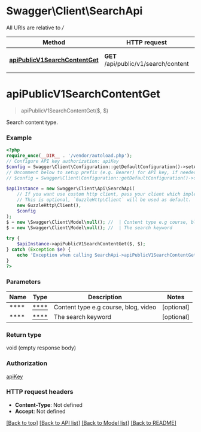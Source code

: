 # Swagger\Client\SearchApi

All URIs are relative to */*

Method | HTTP request | Description
------------- | ------------- | -------------
[**apiPublicV1SearchContentGet**](SearchApi.md#apipublicv1searchcontentget) | **GET** /api/public/v1/search/content | Search content type.

# **apiPublicV1SearchContentGet**
> apiPublicV1SearchContentGet($, $)

Search content type.

### Example
```php
<?php
require_once(__DIR__ . '/vendor/autoload.php');
// Configure API key authorization: apiKey
$config = Swagger\Client\Configuration::getDefaultConfiguration()->setApiKey('Authorization', 'YOUR_API_KEY');
// Uncomment below to setup prefix (e.g. Bearer) for API key, if needed
// $config = Swagger\Client\Configuration::getDefaultConfiguration()->setApiKeyPrefix('Authorization', 'Bearer');

$apiInstance = new Swagger\Client\Api\SearchApi(
    // If you want use custom http client, pass your client which implements `GuzzleHttp\ClientInterface`.
    // This is optional, `GuzzleHttp\Client` will be used as default.
    new GuzzleHttp\Client(),
    $config
);
$ = new \Swagger\Client\Model\null(); //  | Content type e.g course, blog, video
$ = new \Swagger\Client\Model\null(); //  | The search keyword

try {
    $apiInstance->apiPublicV1SearchContentGet($, $);
} catch (Exception $e) {
    echo 'Exception when calling SearchApi->apiPublicV1SearchContentGet: ', $e->getMessage(), PHP_EOL;
}
?>
```

### Parameters

Name | Type | Description  | Notes
------------- | ------------- | ------------- | -------------
 **** | [****](../Model/.md)| Content type e.g course, blog, video | [optional]
 **** | [****](../Model/.md)| The search keyword | [optional]

### Return type

void (empty response body)

### Authorization

[apiKey](../../README.md#apiKey)

### HTTP request headers

 - **Content-Type**: Not defined
 - **Accept**: Not defined

[[Back to top]](#) [[Back to API list]](../../README.md#documentation-for-api-endpoints) [[Back to Model list]](../../README.md#documentation-for-models) [[Back to README]](../../README.md)


